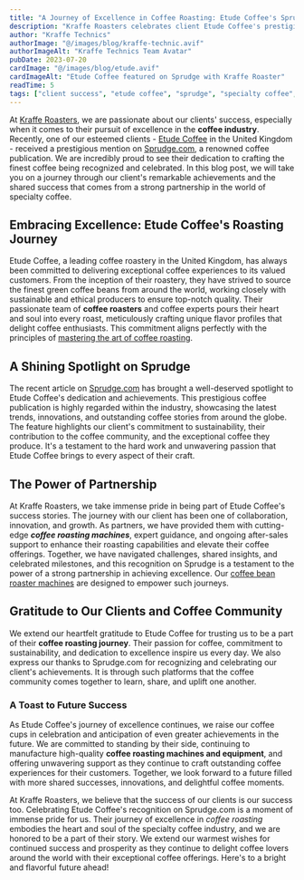 ```yaml
---
title: "A Journey of Excellence in Coffee Roasting: Etude Coffee's Sprudge Feature"
description: "Kraffe Roasters celebrates client Etude Coffee's prestigious mention on Sprudge.com, highlighting their dedication to quality and our shared success in specialty coffee."
author: "Kraffe Technics"
authorImage: "@/images/blog/kraffe-technic.avif"
authorImageAlt: "Kraffe Technics Team Avatar"
pubDate: 2023-07-20
cardImage: "@/images/blog/etude.avif" 
cardImageAlt: "Etude Coffee featured on Sprudge with Kraffe Roaster"
readTime: 5
tags: ["client success", "etude coffee", "sprudge", "specialty coffee", "kraffe roasters", "coffee industry", "partnership"]
---
```


At [Kraffe Roasters](https://www.krafferoasters.com/), we are passionate about our clients' success, especially when it comes to their pursuit of excellence in the **coffee industry**. Recently, one of our esteemed clients - [Etude Coffee](https://www.etude.coffee/) in the United Kingdom - received a prestigious mention on [Sprudge.com](https://sprudge.com/build-outs-of-coffee-etude-coffee-in-bungay-united-kingdom-209503.html), a renowned coffee publication. We are incredibly proud to see their dedication to crafting the finest coffee being recognized and celebrated. In this blog post, we will take you on a journey through our client's remarkable achievements and the shared success that comes from a strong partnership in the world of specialty coffee.

## Embracing Excellence: Etude Coffee's Roasting Journey

Etude Coffee, a leading coffee roastery in the United Kingdom, has always been committed to delivering exceptional coffee experiences to its valued customers. From the inception of their roastery, they have strived to source the finest green coffee beans from around the world, working closely with sustainable and ethical producers to ensure top-notch quality. Their passionate team of **coffee roasters** and coffee experts pours their heart and soul into every roast, meticulously crafting unique flavor profiles that delight coffee enthusiasts. This commitment aligns perfectly with the principles of [mastering the art of coffee roasting](/blog/mastering-art-of-coffee-roasting/).

## A Shining Spotlight on Sprudge

The recent article on [Sprudge.com](https://sprudge.com/build-outs-of-coffee-etude-coffee-in-bungay-united-kingdom-209503.html) has brought a well-deserved spotlight to Etude Coffee's dedication and achievements. This prestigious coffee publication is highly regarded within the industry, showcasing the latest trends, innovations, and outstanding coffee stories from around the globe. The feature highlights our client's commitment to sustainability, their contribution to the coffee community, and the exceptional coffee they produce. It's a testament to the hard work and unwavering passion that Etude Coffee brings to every aspect of their craft.

## The Power of Partnership

At Kraffe Roasters, we take immense pride in being part of Etude Coffee's success stories. The journey with our client has been one of collaboration, innovation, and growth. As partners, we have provided them with cutting-edge ***coffee roasting machines***, expert guidance, and ongoing after-sales support to enhance their roasting capabilities and elevate their coffee offerings. Together, we have navigated challenges, shared insights, and celebrated milestones, and this recognition on Sprudge is a testament to the power of a strong partnership in achieving excellence. Our [coffee bean roaster machines](/blog/art-of-coffee-roasting-machines-guide/) are designed to empower such journeys.

## Gratitude to Our Clients and Coffee Community

We extend our heartfelt gratitude to Etude Coffee for trusting us to be a part of their **coffee roasting journey**. Their passion for coffee, commitment to sustainability, and dedication to excellence inspire us every day. We also express our thanks to Sprudge.com for recognizing and celebrating our client's achievements. It is through such platforms that the coffee community comes together to learn, share, and uplift one another.

### A Toast to Future Success

As Etude Coffee's journey of excellence continues, we raise our coffee cups in celebration and anticipation of even greater achievements in the future. We are committed to standing by their side, continuing to manufacture high-quality **coffee roasting machines and equipment**, and offering unwavering support as they continue to craft outstanding coffee experiences for their customers. Together, we look forward to a future filled with more shared successes, innovations, and delightful coffee moments.

At Kraffe Roasters, we believe that the success of our clients is our success too. Celebrating Etude Coffee's recognition on Sprudge.com is a moment of immense pride for us. Their journey of excellence in *coffee roasting* embodies the heart and soul of the specialty coffee industry, and we are honored to be a part of their story. We extend our warmest wishes for continued success and prosperity as they continue to delight coffee lovers around the world with their exceptional coffee offerings. Here's to a bright and flavorful future ahead!
